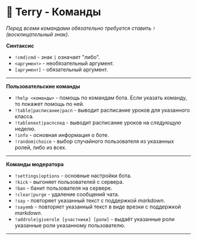 # 🤖 Terry - Команды

_Перед всеми командами обязательно требуется ставить `!` (восклицательный знак)._

**Синтаксис**

- `!cmd|cmd` - знак `|` означает "либо".
- `<аргумент>` - необязательный аргумент.
- `[аргумент]` - обязательный аргумент.

---

**Пользовательские команды**

- `!help <команды>` - помощь по командам бота. Если указать команду, то покажет помощь по ней.
- `!table|расписание|расп` - выводит расписание уроков для указанного класса.
- `!tablenext|распслед` - выводит расписание уроков на _следующую_ неделю.
- `!info` - основная информация о боте.
- `!random|choice` - выбор случайного пользователя из указанных ролей, либо из всех.

---
**Команды модератора**

- `!settings|options` - основные настройки бота.
- `!kick` - выгоняет пользователей с сервера.
- `!ban` - банит пользователя на сервере.
- `!clear|purge` - удаление сообщений чата.
- `!say` - повторяет указанный текст с поддержкой _markdown_.
- `!sayemb` - повторяет указанный текст в виде врезки с поддержкой _markdown_.
- `!addrole|giverole [участники] [роли]` - выдаёт указанные роли указанные роли указанному пользователю.

---
